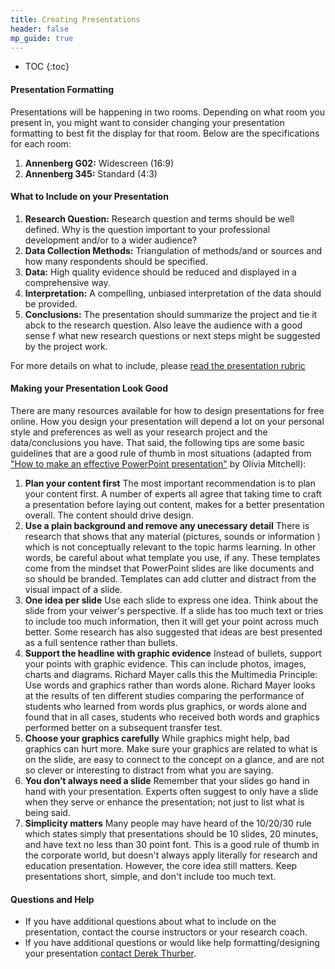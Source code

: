 ```yaml
---
title: Creating Presentations
header: false
mp_guide: true
---
```

* TOC
{:toc}

#### Presentation Formatting

Presentations will be happening in two rooms. Depending on what room you present in, you might want to consider changing your presentation formatting to best fit the display for that room. Below are the specifications for each room:

1.  **Annenberg G02:** Widescreen (16:9)
2.  **Annenberg 345:** Standard (4:3)

#### What to Include on your Presentation

1.  **Research Question:** Research question and terms should be well defined. Why is the question important to your professional development and/or to a wider audience?
2.  **Data Collection Methods:** Triangulation of methods/and or sources and how many respondents should be specified.
3.  **Data:** High quality evidence should be reduced and displayed in a comprehensive way.
4.  **Interpretation:** A compelling, unbiased interpretation of the data should be provided.
5.  **Conclusions:** The presentation should summarize the project and tie it abck to the research question. Also leave the audience with a good sense f what new research questions or next steps might be suggested by the project work.

For more details on what to include, please [read the presentation rubric](https://canvas.northwestern.edu/courses/37728/pages/mp-outline-and-rubrics)

#### Making your Presentation Look Good

There are many resources available for how to design presentations for free online. How you design your presentation will depend a lot on your personal style and preferences as well as your research project and the data/conclusions you have. That said, the following tips are some basic guidelines that are a good rule of thumb in most situations (adapted from ["How to make an effective PowerPoint presentation"](http://www.speakingaboutpresenting.com/design/powerpoint-design-recommended-tips/) by Olivia Mitchell):

1.  **Plan your content first**
The most important recommendation is to plan your content first. A number of experts all agree that taking time to craft a presentation before laying out content, makes for a better presentation overall. The content should drive design.
2.  **Use a plain background and remove any unecessary detail**
There is research that shows that any material (pictures, sounds or information ) which is not conceptually relevant to the topic harms learning. In other words, be careful about what template you use, if any. These templates come from the mindset that PowerPoint slides are like documents and so should be branded. Templates can add clutter and distract from the visual impact of a slide.
3.  **One idea per slide**
Use each slide to express one idea. Think about the slide from your veiwer's perspective. If a slide has too much text or tries to include too much information, then it will get your point across much better. Some research has also suggested that ideas are best presented as a full sentence rather than bullets.
4.  **Support the headline with graphic evidence**
Instead of bullets, support your points with graphic evidence. This can include photos, images, charts and diagrams. Richard Mayer calls this the Multimedia Principle: Use words and graphics rather than words alone. Richard Mayer looks at the results of ten different studies comparing the performance of students who learned from words plus graphics, or words alone and found that in all cases, students who received both words and graphics performed better on a subsequent transfer test.
5.  **Choose your graphics carefully**
While graphics might help, bad graphics can hurt more. Make sure your graphics are related to what is on the slide, are easy to connect to the concept on a glance, and are not so clever or interesting to distract from what you are saying.
6.  **You don’t always need a slide**
Remember that your slides go hand in hand with your presentation. Experts often suggest to only have a slide when they serve or enhance the presentation; not just to list what is being said.
7.  **Simplicity matters**
Many people may have heard of the 10/20/30 rule which states simply that presentations should be 10 slides, 20 minutes, and have text no less than 30 point font. This is a good rule of thumb in the corporate world, but doesn't always apply literally for research and education presentation. However, the core idea still matters. Keep presentations short, simple, and don't include too much text.

#### Questions and Help

*   If you have additional questions about what to include on the presentation, contact the course instructors or your research coach. 
*   If you have additional questions or would like help formatting/designing your presentation [contact Derek Thurber](mailto:derek.thurber@northwestern.edu).